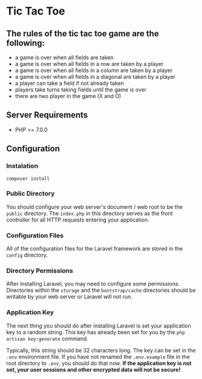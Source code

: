 # Tic Tac Toe

## The rules of the tic tac toe game are the following:
* a game is over when all fields are taken
* a game is over when all fields in a row are taken by a player
* a game is over when all fields in a column are taken by a player
* a game is over when all fields in a diagonal are taken by a player
* a player can take a field if not already taken
* players take turns taking fields until the game is over
* there are two player in the game (X and O)

## Server Requirements
* PHP >= 7.0.0

## Configuration

### Instalation
`composer install`

### Public Directory

You should configure your web server's document / web root to be the `public` directory. The `index.php` in this directory serves as the front controller for all HTTP requests entering your application.

### Configuration Files

All of the configuration files for the Laravel framework are stored in the `config` directory.

### Directory Permissions

After installing Laravel, you may need to configure some permissions. Directories within the `storage` and the `bootstrap/cache` directories should be writable by your web server or Laravel will not run.

### Application Key

The next thing you should do after installing Laravel is set your application key to a random string. This key has already been set for you by the `php artisan key:generate` command.

Typically, this string should be 32 characters long. The key can be set in the `.env` environment file. If you have not renamed the `.env.example` file in the root directory to `.env`, you should do that now. **If the application key is not set, your user sessions and other encrypted data will not be secure!**
